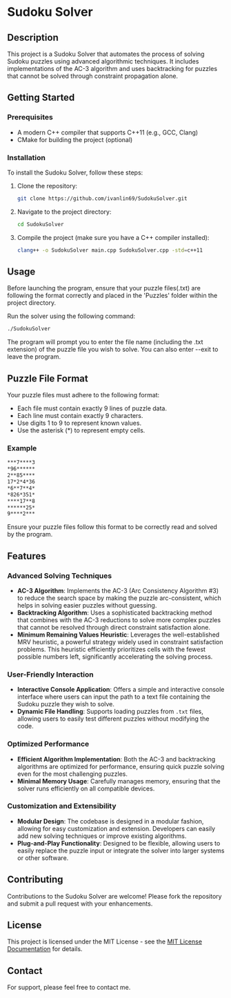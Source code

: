 # Sudoku Solver

## Description
This project is a Sudoku Solver that automates the process of solving Sudoku puzzles using advanced algorithmic techniques. It includes implementations of the AC-3 algorithm and uses backtracking for puzzles that cannot be solved through constraint propagation alone.


## Getting Started

### Prerequisites

- A modern C++ compiler that supports C++11 (e.g., GCC, Clang)
- CMake for building the project (optional)

### Installation
To install the Sudoku Solver, follow these steps:

1. Clone the repository:
   ```bash
   git clone https://github.com/ivanlin69/SudokuSolver.git
   ```
2. Navigate to the project directory:
   ```bash
   cd SudokuSolver
   ```
3. Compile the project (make sure you have a C++ compiler installed):
   ```bash
   clang++ -o SudokuSolver main.cpp SudokuSolver.cpp -std=c++11
   ```

## Usage
Before launching the program, ensure that your puzzle files(.txt) are following the format correctly and placed in the 'Puzzles' folder within the project directory.

Run the solver using the following command:
```bash
./SudokuSolver
```
The program will prompt you to enter the file name (including the .txt extension) of the puzzle file you wish to solve. You can also enter --exit to leave the program.

## Puzzle File Format
Your puzzle files must adhere to the following format:

- Each file must contain exactly 9 lines of puzzle data.
- Each line must contain exactly 9 characters.
- Use digits 1 to 9 to represent known values.
- Use the asterisk (*) to represent empty cells.

### Example

```markdown
***7****3
*96******
2**85****
17*2*4*36
*6**7**4*
*826*351*
****17**8
******25*
9****2***
```
Ensure your puzzle files follow this format to be correctly read and solved by the program.

## Features

### Advanced Solving Techniques
- **AC-3 Algorithm**: Implements the AC-3 (Arc Consistency Algorithm #3) to reduce the search space by making the puzzle arc-consistent, which helps in solving easier puzzles without guessing.
- **Backtracking Algorithm**: Uses a sophisticated backtracking method that combines with the AC-3 reductions to solve more complex puzzles that cannot be resolved through direct constraint satisfaction alone.
- **Minimum Remaining Values Heuristic**: Leverages the well-established MRV heuristic, a powerful strategy widely used in constraint satisfaction problems. This heuristic efficiently prioritizes cells with the fewest possible numbers left, significantly accelerating the solving process.

### User-Friendly Interaction
- **Interactive Console Application**: Offers a simple and interactive console interface where users can input the path to a text file containing the Sudoku puzzle they wish to solve.
- **Dynamic File Handling**: Supports loading puzzles from `.txt` files, allowing users to easily test different puzzles without modifying the code.

### Optimized Performance
- **Efficient Algorithm Implementation**: Both the AC-3 and backtracking algorithms are optimized for performance, ensuring quick puzzle solving even for the most challenging puzzles.
- **Minimal Memory Usage**: Carefully manages memory, ensuring that the solver runs efficiently on all compatible devices.

### Customization and Extensibility
- **Modular Design**: The codebase is designed in a modular fashion, allowing for easy customization and extension. Developers can easily add new solving techniques or improve existing algorithms.
- **Plug-and-Play Functionality**: Designed to be flexible, allowing users to easily replace the puzzle input or integrate the solver into larger systems or other software.

## Contributing
Contributions to the Sudoku Solver are welcome! Please fork the repository and submit a pull request with your enhancements.

## License
This project is licensed under the MIT License - see the [MIT License Documentation](https://opensource.org/licenses/MIT) for details.

## Contact
For support, please feel free to contact me.
